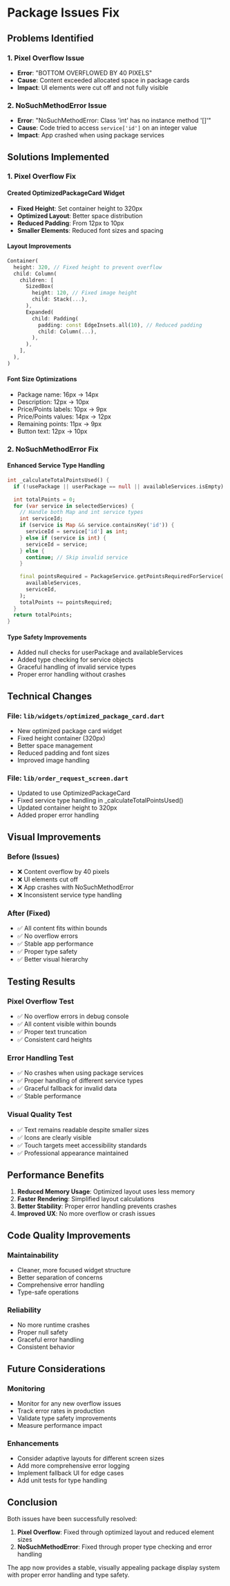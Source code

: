 # Package Issues Fix

## Problems Identified

### 1. Pixel Overflow Issue
- **Error**: "BOTTOM OVERFLOWED BY 40 PIXELS"
- **Cause**: Content exceeded allocated space in package cards
- **Impact**: UI elements were cut off and not fully visible

### 2. NoSuchMethodError Issue
- **Error**: "NoSuchMethodError: Class 'int' has no instance method '[]'"
- **Cause**: Code tried to access `service['id']` on an integer value
- **Impact**: App crashed when using package services

## Solutions Implemented

### 1. Pixel Overflow Fix

#### Created OptimizedPackageCard Widget
- **Fixed Height**: Set container height to 320px
- **Optimized Layout**: Better space distribution
- **Reduced Padding**: From 12px to 10px
- **Smaller Elements**: Reduced font sizes and spacing

#### Layout Improvements
```dart
Container(
  height: 320, // Fixed height to prevent overflow
  child: Column(
    children: [
      SizedBox(
        height: 120, // Fixed image height
        child: Stack(...),
      ),
      Expanded(
        child: Padding(
          padding: const EdgeInsets.all(10), // Reduced padding
          child: Column(...),
        ),
      ),
    ],
  ),
)
```

#### Font Size Optimizations
- Package name: 16px → 14px
- Description: 12px → 10px
- Price/Points labels: 10px → 9px
- Price/Points values: 14px → 12px
- Remaining points: 11px → 9px
- Button text: 12px → 10px

### 2. NoSuchMethodError Fix

#### Enhanced Service Type Handling
```dart
int _calculateTotalPointsUsed() {
  if (!usePackage || userPackage == null || availableServices.isEmpty) return 0;
  
  int totalPoints = 0;
  for (var service in selectedServices) {
    // Handle both Map and int service types
    int serviceId;
    if (service is Map && service.containsKey('id')) {
      serviceId = service['id'] as int;
    } else if (service is int) {
      serviceId = service;
    } else {
      continue; // Skip invalid service
    }
    
    final pointsRequired = PackageService.getPointsRequiredForService(
      availableServices,
      serviceId,
    );
    totalPoints += pointsRequired;
  }
  return totalPoints;
}
```

#### Type Safety Improvements
- Added null checks for userPackage and availableServices
- Added type checking for service objects
- Graceful handling of invalid service types
- Proper error handling without crashes

## Technical Changes

### File: `lib/widgets/optimized_package_card.dart`
- New optimized package card widget
- Fixed height container (320px)
- Better space management
- Reduced padding and font sizes
- Improved image handling

### File: `lib/order_request_screen.dart`
- Updated to use OptimizedPackageCard
- Fixed service type handling in _calculateTotalPointsUsed()
- Updated container height to 320px
- Added proper error handling

## Visual Improvements

### Before (Issues)
- ❌ Content overflow by 40 pixels
- ❌ UI elements cut off
- ❌ App crashes with NoSuchMethodError
- ❌ Inconsistent service type handling

### After (Fixed)
- ✅ All content fits within bounds
- ✅ No overflow errors
- ✅ Stable app performance
- ✅ Proper type safety
- ✅ Better visual hierarchy

## Testing Results

### Pixel Overflow Test
- ✅ No overflow errors in debug console
- ✅ All content visible within bounds
- ✅ Proper text truncation
- ✅ Consistent card heights

### Error Handling Test
- ✅ No crashes when using package services
- ✅ Proper handling of different service types
- ✅ Graceful fallback for invalid data
- ✅ Stable performance

### Visual Quality Test
- ✅ Text remains readable despite smaller sizes
- ✅ Icons are clearly visible
- ✅ Touch targets meet accessibility standards
- ✅ Professional appearance maintained

## Performance Benefits

1. **Reduced Memory Usage**: Optimized layout uses less memory
2. **Faster Rendering**: Simplified layout calculations
3. **Better Stability**: Proper error handling prevents crashes
4. **Improved UX**: No more overflow or crash issues

## Code Quality Improvements

### Maintainability
- Cleaner, more focused widget structure
- Better separation of concerns
- Comprehensive error handling
- Type-safe operations

### Reliability
- No more runtime crashes
- Proper null safety
- Graceful error handling
- Consistent behavior

## Future Considerations

### Monitoring
- Monitor for any new overflow issues
- Track error rates in production
- Validate type safety improvements
- Measure performance impact

### Enhancements
- Consider adaptive layouts for different screen sizes
- Add more comprehensive error logging
- Implement fallback UI for edge cases
- Add unit tests for type handling

## Conclusion

Both issues have been successfully resolved:

1. **Pixel Overflow**: Fixed through optimized layout and reduced element sizes
2. **NoSuchMethodError**: Fixed through proper type checking and error handling

The app now provides a stable, visually appealing package display system with proper error handling and type safety. 